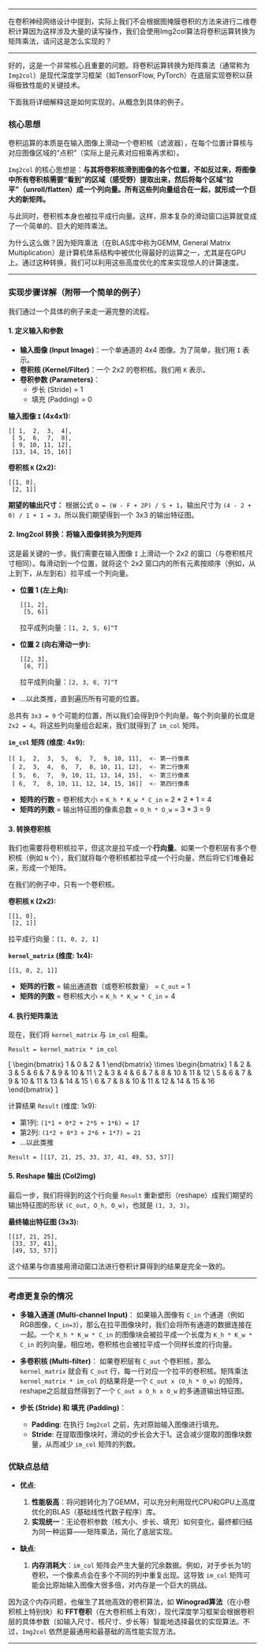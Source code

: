***
在卷积神经网络设计中提到，实际上我们不会根据图掩膜卷积的方法来进行二维卷积计算因为这样涉及大量的读写操作，我们会使用Img2col算法将卷积运算转换为矩阵乘法，请问这是怎么实现的？
***
好的，这是一个非常核心且重要的问题。将卷积运算转换为矩阵乘法（通常称为`Img2col`）是现代深度学习框架（如TensorFlow, PyTorch）在底层实现卷积以获得极致性能的关键技术。

下面我将详细解释这是如何实现的，从概念到具体的例子。

### 核心思想

卷积运算的本质是在输入图像上滑动一个卷积核（滤波器），在每个位置计算核与对应图像区域的“点积”（实际上是元素对应相乘再求和）。

`Img2col` 的核心思想是：**与其将卷积核滑到图像的各个位置，不如反过来，将图像中所有卷积核需要“看到”的区域（感受野）提取出来，然后将每个区域“拉平”（unroll/flatten）成一个列向量。所有这些列向量组合在一起，就形成一个巨大的新矩阵。**

与此同时，卷积核本身也被拉平成行向量。这样，原本复杂的滑动窗口运算就变成了一个简单的、巨大的矩阵乘法。

为什么这么做？因为矩阵乘法（在BLAS库中称为GEMM, General Matrix Multiplication）是计算机体系结构中被优化得最好的运算之一，尤其是在GPU上。通过这种转换，我们可以利用这些高度优化的库来实现惊人的计算速度。

---

### 实现步骤详解（附带一个简单的例子）

我们通过一个具体的例子来走一遍完整的流程。

#### 1. 定义输入和参数

*   **输入图像 (Input Image)**：一个单通道的 4x4 图像。为了简单，我们用 `I` 表示。
*   **卷积核 (Kernel/Filter)**：一个 2x2 的卷积核。我们用 `K` 表示。
*   **卷积参数 (Parameters)**：
    *   步长 (Stride) = 1
    *   填充 (Padding) = 0

**输入图像 `I` (4x4x1):**
```
[[ 1,  2,  3,  4],
 [ 5,  6,  7,  8],
 [ 9, 10, 11, 12],
 [13, 14, 15, 16]]
```

**卷积核 `K` (2x2):**
```
[[1, 0],
 [2, 1]]
```

**期望的输出尺寸：**
根据公式 `O = (W - F + 2P) / S + 1`，输出尺寸为 `(4 - 2 + 0) / 1 + 1 = 3`，所以我们期望得到一个 3x3 的输出特征图。

#### 2. Img2col 转换：将输入图像转换为列矩阵

这是最关键的一步。我们需要在输入图像 `I` 上滑动一个 2x2 的窗口（与卷积核尺寸相同）。每滑动到一个位置，就将这个 2x2 窗口内的所有元素按顺序（例如，从上到下，从左到右）拉平成一个列向量。

*   **位置 1 (左上角):**
    ```
    [[1, 2],
     [5, 6]]
    ```
    拉平成列向量：`[1, 2, 5, 6]^T`

*   **位置 2 (向右滑动一步):**
    ```
    [[2, 3],
     [6, 7]]
    ```
    拉平成列向量：`[2, 3, 6, 7]^T`

*   ...以此类推，直到遍历所有可能的位置。

总共有 `3x3 = 9` 个可能的位置，所以我们会得到9个列向量。每个列向量的长度是 `2x2 = 4`。将这些列向量组合起来，我们就得到了 `im_col` 矩阵。

**`im_col` 矩阵 (维度: 4x9):**
```
[[ 1,  2,  3,  5,  6,  7,  9, 10, 11],  <- 第一行像素
 [ 2,  3,  4,  6,  7,  8, 10, 11, 12],  <- 第二行像素
 [ 5,  6,  7,  9, 10, 11, 13, 14, 15],  <- 第三行像素
 [ 6,  7,  8, 10, 11, 12, 14, 15, 16]]  <- 第四行像素
```
*   **矩阵的行数** = 卷积核大小 = `K_h * K_w * C_in` = 2 * 2 * 1 = 4
*   **矩阵的列数** = 输出特征图的像素总数 = `O_h * O_w` = 3 * 3 = 9

#### 3. 转换卷积核

我们也需要将卷积核拉平，但这次是拉平成一个**行向量**。如果一个卷积层有多个卷积核（例如 `N` 个），我们就将每个卷积核都拉平成一个行向量，然后将它们堆叠起来，形成一个矩阵。

在我们的例子中，只有一个卷积核。

**卷积核 `K` (2x2):**
```
[[1, 0],
 [2, 1]]
```
拉平成行向量：`[1, 0, 2, 1]`

**`kernel_matrix` (维度: 1x4):**
```
[[1, 0, 2, 1]]
```
*   **矩阵的行数** = 输出通道数（或卷积核数量） = `C_out` = 1
*   **矩阵的列数** = 卷积核大小 = `K_h * K_w * C_in` = 4

#### 4. 执行矩阵乘法

现在，我们将 `kernel_matrix` 与 `im_col` 相乘。

`Result = kernel_matrix * im_col`

\[
\begin{bmatrix}
1 & 0 & 2 & 1
\end{bmatrix}
\times
\begin{bmatrix}
1 & 2 & 3 & 5 & 6 & 7 & 9 & 10 & 11 \\
2 & 3 & 4 & 6 & 7 & 8 & 10 & 11 & 12 \\
5 & 6 & 7 & 9 & 10 & 11 & 13 & 14 & 15 \\
6 & 7 & 8 & 10 & 11 & 12 & 14 & 15 & 16
\end{bmatrix}
\]

计算结果 `Result` (维度: 1x9):
*   第1列: `(1*1 + 0*2 + 2*5 + 1*6) = 17`
*   第2列: `(1*2 + 0*3 + 2*6 + 1*7) = 21`
*   ...以此类推

`Result = [[17, 21, 25, 33, 37, 41, 49, 53, 57]]`

#### 5. Reshape 输出 (Col2img)

最后一步，我们将得到的这个行向量 `Result` 重新塑形（reshape）成我们期望的输出特征图的形状 `(C_out, O_h, O_w)`，也就是 `(1, 3, 3)`。

**最终输出特征图 (3x3):**
```
[[17, 21, 25],
 [33, 37, 41],
 [49, 53, 57]]
```
这个结果与你直接用滑动窗口法进行卷积计算得到的结果是完全一致的。

---

### 考虑更复杂的情况

*   **多输入通道 (Multi-channel Input)**：
    如果输入图像有 `C_in` 个通道（例如RGB图像，`C_in=3`），那么在拉平图像块时，我们会将所有通道的数据连接在一起。一个 `K_h * K_w * C_in` 的图像块会被拉平成一个长度为 `K_h * K_w * C_in` 的列向量。相应地，卷积核也会被拉平成一个同样长度的行向量。

*   **多卷积核 (Multi-filter)**：
    如果卷积层有 `C_out` 个卷积核，那么 `kernel_matrix` 就会有 `C_out` 行，每一行对应一个拉平的卷积核。矩阵乘法 `kernel_matrix * im_col` 的结果将是一个 `C_out x (O_h * O_w)` 的矩阵，reshape之后就自然得到了一个 `C_out x O_h x O_w` 的多通道输出特征图。

*   **步长 (Stride) 和 填充 (Padding)**：
    *   **Padding**: 在执行 `Img2col` 之前，先对原始输入图像进行填充。
    *   **Stride**: 在提取图像块时，滑动的步长会大于1。这会减少提取的图像块数量，从而减少 `im_col` 矩阵的列数。

### 优缺点总结

*   **优点**:
    1.  **性能极高**：将问题转化为了GEMM，可以充分利用现代CPU和GPU上高度优化的BLAS（基础线性代数子程序）库。
    2.  **实现统一**：无论卷积参数（核大小、步长、填充）如何变化，最终都归结为同一种运算——矩阵乘法，简化了底层实现。

*   **缺点**:
    1.  **内存消耗大**：`im_col` 矩阵会产生大量的冗余数据。例如，对于步长为1的卷积，一个像素点会在多个不同的列中重复出现。这导致 `im_col` 矩阵可能会比原始输入图像大很多倍，对内存是一个巨大的挑战。

因为这个内存问题，也催生了其他高效的卷积算法，如 **Winograd算法**（在小卷积核上特别快）和 **FFT卷积**（在大卷积核上有效），现代深度学习框架会根据卷积层的具体参数（如输入尺寸、核尺寸、步长等）智能地选择最优的实现算法。不过，`Img2col` 依然是最通用和最基础的高性能实现方法。
***